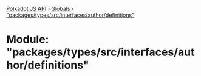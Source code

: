[Polkadot JS API](../README.md) › [Globals](../globals.md) › ["packages/types/src/interfaces/author/definitions"](_packages_types_src_interfaces_author_definitions_.md)

# Module: "packages/types/src/interfaces/author/definitions"


